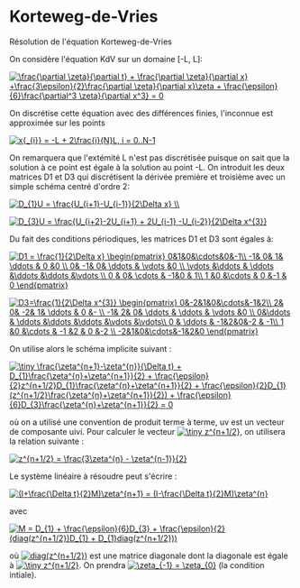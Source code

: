 # Korteweg-de-Vries
Résolution de l'équation Korteweg-de-Vries

On considère l'équation KdV sur un domaine [-L, L]:

<a href="https://www.codecogs.com/eqnedit.php?latex=\frac{\partial&space;\zeta}{\partial&space;t}&space;&plus;&space;\frac{\partial&space;\zeta}{\partial&space;x}&space;&plus;\frac{3\epsilon}{2}\frac{\partial&space;\zeta}{\partial&space;x}\zeta&space;&plus;&space;\frac{\epsilon}{6}\frac{\partial^3&space;\zeta}{\partial&space;x^3}&space;=&space;0" target="_blank"><img src="https://latex.codecogs.com/gif.latex?\frac{\partial&space;\zeta}{\partial&space;t}&space;&plus;&space;\frac{\partial&space;\zeta}{\partial&space;x}&space;&plus;\frac{3\epsilon}{2}\frac{\partial&space;\zeta}{\partial&space;x}\zeta&space;&plus;&space;\frac{\epsilon}{6}\frac{\partial^3&space;\zeta}{\partial&space;x^3}&space;=&space;0" title="\frac{\partial \zeta}{\partial t} + \frac{\partial \zeta}{\partial x} +\frac{3\epsilon}{2}\frac{\partial \zeta}{\partial x}\zeta + \frac{\epsilon}{6}\frac{\partial^3 \zeta}{\partial x^3} = 0" /></a>

On discrétise cette équation avec des différences finies, l'inconnue est approximée sur les points

<a href="https://www.codecogs.com/eqnedit.php?latex=x{_{i}}&space;=&space;-L&space;&plus;&space;2\frac{i}{N}L,&space;i&space;=&space;0..N-1" target="_blank"><img src="https://latex.codecogs.com/gif.latex?x{_{i}}&space;=&space;-L&space;&plus;&space;2\frac{i}{N}L,&space;i&space;=&space;0..N-1" title="x{_{i}} = -L + 2\frac{i}{N}L, i = 0..N-1" /></a>

On remarquera que l'extémité L n'est pas discrétisée puisque on sait que la solution à ce point est égale à la solution au point -L. On introduit les deux matrices D1 et D3 qui discrétisent la dérivée première et troisième avec un simple schéma centré d'ordre 2:

<a href="https://www.codecogs.com/eqnedit.php?latex=D_{1}U&space;=&space;\frac{U_{i&plus;1}-U_{i-1}}{2\Delta&space;x}&space;\\" target="_blank"><img src="https://latex.codecogs.com/gif.latex?D_{1}U&space;=&space;\frac{U_{i&plus;1}-U_{i-1}}{2\Delta&space;x}&space;\\" title="D_{1}U = \frac{U_{i+1}-U_{i-1}}{2\Delta x} \\" /></a>


<a href="https://www.codecogs.com/eqnedit.php?latex=D_{3}U&space;=&space;\frac{U_{i&plus;2}-2U_{i&plus;1}&space;&plus;&space;2U_{i-1}&space;-U_{i-2}}{2\Delta&space;x^{3}}" target="_blank"><img src="https://latex.codecogs.com/gif.latex?D_{3}U&space;=&space;\frac{U_{i&plus;2}-2U_{i&plus;1}&space;&plus;&space;2U_{i-1}&space;-U_{i-2}}{2\Delta&space;x^{3}}" title="D_{3}U = \frac{U_{i+2}-2U_{i+1} + 2U_{i-1} -U_{i-2}}{2\Delta x^{3}}" /></a>

Du fait des conditions périodiques, les matrices D1 et D3 sont égales à:

<a href="https://www.codecogs.com/eqnedit.php?latex=D1&space;=&space;\frac{1}{2\Delta&space;x}&space;\begin{pmatrix}&space;0&1&0&\cdots&0&-1\\&space;-1&&space;0&&space;1&&space;\ddots&space;&&space;0&space;&0&space;\\&space;0&&space;-1&&space;0&&space;\ddots&space;&&space;\vdots&space;&0&space;\\&space;\vdots&space;&\ddots&space;&&space;\ddots&space;&\ddots&space;&\ddots&space;&\vdots&space;\\&space;0&space;&&space;0&&space;\cdots&space;&&space;-1&0&space;&&space;1\\&space;1&space;&0&space;&\cdots&space;&&space;0&space;&-1&space;&&space;0&space;\end{pmatrix}" target="_blank"><img src="https://latex.codecogs.com/gif.latex?D1&space;=&space;\frac{1}{2\Delta&space;x}&space;\begin{pmatrix}&space;0&1&0&\cdots&0&-1\\&space;-1&&space;0&&space;1&&space;\ddots&space;&&space;0&space;&0&space;\\&space;0&&space;-1&&space;0&&space;\ddots&space;&&space;\vdots&space;&0&space;\\&space;\vdots&space;&\ddots&space;&&space;\ddots&space;&\ddots&space;&\ddots&space;&\vdots&space;\\&space;0&space;&&space;0&&space;\cdots&space;&&space;-1&0&space;&&space;1\\&space;1&space;&0&space;&\cdots&space;&&space;0&space;&-1&space;&&space;0&space;\end{pmatrix}" title="D1 = \frac{1}{2\Delta x} \begin{pmatrix} 0&1&0&\cdots&0&-1\\ -1& 0& 1& \ddots & 0 &0 \\ 0& -1& 0& \ddots & \vdots &0 \\ \vdots &\ddots & \ddots &\ddots &\ddots &\vdots \\ 0 & 0& \cdots & -1&0 & 1\\ 1 &0 &\cdots & 0 &-1 & 0 \end{pmatrix}" /></a>

<a href="https://www.codecogs.com/eqnedit.php?latex=D3=\frac{1}{2\Delta&space;x^{3}}&space;\begin{pmatrix}&space;0&-2&1&0&\cdots&-1&2\\&space;2&&space;0&&space;-2&&space;1&&space;\ddots&space;&&space;0&space;&-&space;\\&space;-1&&space;2&&space;0&&space;\ddots&space;&&space;\ddots&space;&&space;\vdots&space;&0&space;\\&space;0&\ddots&space;&&space;\ddots&space;&\ddots&space;&\ddots&space;&\vdots&space;&\vdots\\&space;0&space;&&space;\ddots&space;&&space;-1&2&0&-2&space;&&space;-1\\&space;1&space;&0&space;&\cdots&space;&&space;-1&space;&2&space;&&space;0&space;&-2&space;\\&space;-2&1&0&\cdots&-1&2&0&space;\end{pmatrix}" target="_blank"><img src="https://latex.codecogs.com/gif.latex?D3=\frac{1}{2\Delta&space;x^{3}}&space;\begin{pmatrix}&space;0&-2&1&0&\cdots&-1&2\\&space;2&&space;0&&space;-2&&space;1&&space;\ddots&space;&&space;0&space;&-&space;\\&space;-1&&space;2&&space;0&&space;\ddots&space;&&space;\ddots&space;&&space;\vdots&space;&0&space;\\&space;0&\ddots&space;&&space;\ddots&space;&\ddots&space;&\ddots&space;&\vdots&space;&\vdots\\&space;0&space;&&space;\ddots&space;&&space;-1&2&0&-2&space;&&space;-1\\&space;1&space;&0&space;&\cdots&space;&&space;-1&space;&2&space;&&space;0&space;&-2&space;\\&space;-2&1&0&\cdots&-1&2&0&space;\end{pmatrix}" title="D3=\frac{1}{2\Delta x^{3}} \begin{pmatrix} 0&-2&1&0&\cdots&-1&2\\ 2& 0& -2& 1& \ddots & 0 &- \\ -1& 2& 0& \ddots & \ddots & \vdots &0 \\ 0&\ddots & \ddots &\ddots &\ddots &\vdots &\vdots\\ 0 & \ddots & -1&2&0&-2 & -1\\ 1 &0 &\cdots & -1 &2 & 0 &-2 \\ -2&1&0&\cdots&-1&2&0 \end{pmatrix}" /></a>

On utilise alors le schéma implicite suivant :

<a href="https://www.codecogs.com/eqnedit.php?latex=\inline&space;\dpi{200}&space;\tiny&space;\frac{\zeta^{n&plus;1}-\zeta^{n}}{\Delta&space;t}&space;&plus;&space;D_{1}\frac{\zeta^{n}&plus;\zeta^{n&plus;1}}{2}&space;&plus;&space;\frac{\epsilon}{2}z^{n&plus;1/2}D_{1}\frac{\zeta^{n}&plus;\zeta^{n&plus;1}}{2}&space;&plus;&space;\frac{\epsilon}{2}D_{1}(z^{n&plus;1/2}\frac{\zeta^{n}&plus;\zeta^{n&plus;1}}{2})&space;&plus;&space;\frac{\epsilon}{6}D_{3}\frac{\zeta^{n}&plus;\zeta^{n&plus;1}}{2}&space;=&space;0" target="_blank"><img src="https://latex.codecogs.com/gif.latex?\inline&space;\dpi{200}&space;\tiny&space;\frac{\zeta^{n&plus;1}-\zeta^{n}}{\Delta&space;t}&space;&plus;&space;D_{1}\frac{\zeta^{n}&plus;\zeta^{n&plus;1}}{2}&space;&plus;&space;\frac{\epsilon}{2}z^{n&plus;1/2}D_{1}\frac{\zeta^{n}&plus;\zeta^{n&plus;1}}{2}&space;&plus;&space;\frac{\epsilon}{2}D_{1}(z^{n&plus;1/2}\frac{\zeta^{n}&plus;\zeta^{n&plus;1}}{2})&space;&plus;&space;\frac{\epsilon}{6}D_{3}\frac{\zeta^{n}&plus;\zeta^{n&plus;1}}{2}&space;=&space;0" title="\tiny \frac{\zeta^{n+1}-\zeta^{n}}{\Delta t} + D_{1}\frac{\zeta^{n}+\zeta^{n+1}}{2} + \frac{\epsilon}{2}z^{n+1/2}D_{1}\frac{\zeta^{n}+\zeta^{n+1}}{2} + \frac{\epsilon}{2}D_{1}(z^{n+1/2}\frac{\zeta^{n}+\zeta^{n+1}}{2}) + \frac{\epsilon}{6}D_{3}\frac{\zeta^{n}+\zeta^{n+1}}{2} = 0" /></a>

où on a utilisé une convention de produit terme à terme, uv est un vecteur de composante uivi. Pour calculer le vecteur <a href="https://www.codecogs.com/eqnedit.php?latex=\inline&space;\dpi{200}&space;\tiny&space;z^{n&plus;1/2}" target="_blank"><img src="https://latex.codecogs.com/gif.latex?\inline&space;\dpi{200}&space;\tiny&space;z^{n&plus;1/2}" title="\tiny z^{n+1/2}" /></a>, on utilisera la relation suivante :

<a href="https://www.codecogs.com/eqnedit.php?latex=\inline&space;z^{n&plus;1/2}&space;=&space;\frac{3\zeta^{n}&space;-&space;\zeta^{n-1}}{2}" target="_blank"><img src="https://latex.codecogs.com/gif.latex?\inline&space;z^{n&plus;1/2}&space;=&space;\frac{3\zeta^{n}&space;-&space;\zeta^{n-1}}{2}" title="z^{n+1/2} = \frac{3\zeta^{n} - \zeta^{n-1}}{2}" /></a>

Le système linéaire à résoudre peut s'écrire : 

<a href="https://www.codecogs.com/eqnedit.php?latex=\inline&space;(I&plus;\frac{\Delta&space;t}{2}M)\zeta^{n&plus;1}&space;=&space;(I-\frac{\Delta&space;t}{2}M)\zeta^{n}" target="_blank"><img src="https://latex.codecogs.com/gif.latex?\inline&space;(I&plus;\frac{\Delta&space;t}{2}M)\zeta^{n&plus;1}&space;=&space;(I-\frac{\Delta&space;t}{2}M)\zeta^{n}" title="(I+\frac{\Delta t}{2}M)\zeta^{n+1} = (I-\frac{\Delta t}{2}M)\zeta^{n}" /></a>

avec 

<a href="https://www.codecogs.com/eqnedit.php?latex=\inline&space;M&space;=&space;D_{1}&space;&plus;&space;\frac{\epsilon}{6}D_{3}&space;&plus;&space;\frac{\epsilon}{2}(diag(z^{n&plus;1/2})D_{1}&space;&plus;&space;D_{1}diag(z^{n&plus;1/2}))" target="_blank"><img src="https://latex.codecogs.com/gif.latex?\inline&space;M&space;=&space;D_{1}&space;&plus;&space;\frac{\epsilon}{6}D_{3}&space;&plus;&space;\frac{\epsilon}{2}(diag(z^{n&plus;1/2})D_{1}&space;&plus;&space;D_{1}diag(z^{n&plus;1/2}))" title="M = D_{1} + \frac{\epsilon}{6}D_{3} + \frac{\epsilon}{2}(diag(z^{n+1/2})D_{1} + D_{1}diag(z^{n+1/2}))" /></a>

où <a href="https://www.codecogs.com/eqnedit.php?latex=\inline&space;diag(z^{n&plus;1/2})" target="_blank"><img src="https://latex.codecogs.com/gif.latex?\inline&space;diag(z^{n&plus;1/2})" title="diag(z^{n+1/2})" /></a> est une matrice diagonale dont la diagonale est égale à <a href="https://www.codecogs.com/eqnedit.php?latex=\inline&space;\dpi{200}&space;\tiny&space;z^{n&plus;1/2}" target="_blank"><img src="https://latex.codecogs.com/gif.latex?\inline&space;\dpi{200}&space;\tiny&space;z^{n&plus;1/2}" title="\tiny z^{n+1/2}" /></a>. On prendra <a href="https://www.codecogs.com/eqnedit.php?latex=\inline&space;\dpi{150}&space;\zeta_{-1}&space;=&space;\zeta_{0}" target="_blank"><img src="https://latex.codecogs.com/gif.latex?\inline&space;\dpi{150}&space;\zeta_{-1}&space;=&space;\zeta_{0}" title="\zeta_{-1} = \zeta_{0}" /></a> (la condition intiale).


